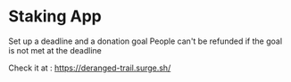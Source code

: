 # Staking App
Set up a deadline and a donation goal
People can't be refunded if the goal is not met at the deadline

Check it at : https://deranged-trail.surge.sh/
